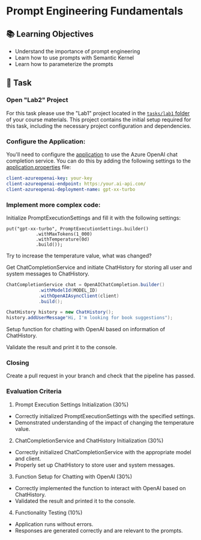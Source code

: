 # Prompt Engineering Fundamentals  

## 📚 Learning Objectives
 - Understand the importance of prompt engineering
 - Learn how to use prompts with Semantic Kernel
 - Learn how to parameterize the prompts


## 📑 Task 

### Open "Lab2" Project

For this task please use the "Lab1" project located in the [`tasks/lab1` folder](https://git.epam.com/epm-cdp/global-java-foundation-program/java-courses/-/tree/main/gen-ai-bootcamp/tasks/lab1/gen_ai_training) of your course materials. This project contains the initial setup required for this task, including the necessary project configuration and dependencies.

### Configure the Application:
You'll need to configure the [application](https://git.epam.com/epm-cdp/global-java-foundation-program/java-courses/-/tree/main/gen-ai-bootcamp/tasks/lab1/gen_ai_training) to use the Azure OpenAI chat completion service. You can do this by adding the following settings to the [application.properties](https://git.epam.com/epm-cdp/global-java-foundation-program/java-courses/-/blob/main/gen-ai-bootcamp/tasks/lab2/gen_ai_training/src/main/resources/config/application.properties) file:

```yaml
client-azureopenai-key: your-key
client-azureopenai-endpoint: https:/your.ai-api.com/ 
client-azureopenai-deployment-name: gpt-xx-turbo
```

### Implement more complex code:
Initialize PromptExecutionSettings and fill it with the following settings:

```
put("gpt-xx-turbo", PromptExecutionSettings.builder()
           .withMaxTokens(1_000)
           .withTemperature(0d)
           .build());
```
Try to increase the temperature value, what was changed?

Get ChatCompletionService and initiate ChatHistory for storing all user and system messages to ChatHistory.

```csharp
ChatCompletionService chat = OpenAIChatCompletion.builder()
            .withModelId(MODEL_ID)
            .withOpenAIAsyncClient(client)
            .build();

ChatHistory history = new ChatHistory();
history.addUserMessage"Hi, I'm looking for book suggestions");
```

Setup function for chatting with OpenAI based on information of ChatHistory.

Validate the result and print it to the console.

### Closing

Create a pull request in your branch and check that the pipeline has passed.  

### Evaluation Criteria

1. Prompt Execution Settings Initialization (30%)
- Correctly initialized PromptExecutionSettings with the specified settings.
- Demonstrated understanding of the impact of changing the temperature value.

2. ChatCompletionService and ChatHistory Initialization (30%)
- Correctly initialized ChatCompletionService with the appropriate model and client.
- Properly set up ChatHistory to store user and system messages.

3. Function Setup for Chatting with OpenAI (30%)
- Correctly implemented the function to interact with OpenAI based on ChatHistory.
- Validated the result and printed it to the console.

4. Functionality Testing (10%)
- Application runs without errors.
- Responses are generated correctly and are relevant to the prompts.